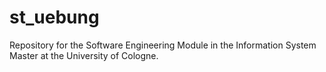 # st_uebung
Repository for the Software Engineering Module in the Information System Master at the University of Cologne.
